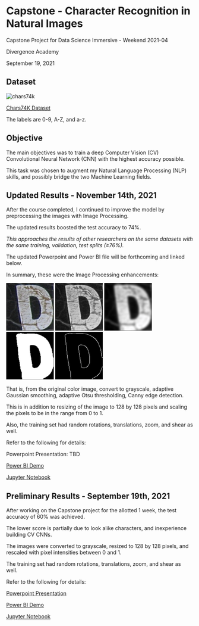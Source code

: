 # Capstone - Character Recognition in Natural Images

Capstone Project for Data Science Immersive - Weekend 2021-04

Divergence Academy

September 19, 2021

## Dataset

![chars74k](http://www.ee.surrey.ac.uk/CVSSP/demos/chars74k/chars74k.jpg)

[Chars74K Dataset](http://www.ee.surrey.ac.uk/CVSSP/demos/chars74k/index.html)

The labels are 0-9, A-Z, and a-z.

## Objective

The main objectives was to train a deep Computer Vision (CV) Convolutional Neural Network (CNN) with the highest accuracy possible.

This task was chosen to augment my Natural Language Processing (NLP) skills, and possibly bridge the two Machine Learning fields.

## Updated Results - November 14th, 2021

After the course completed, I continued to improve the model by preprocessing the images with Image Processing.

The updated results boosted the test accuracy to 74%.

*This approaches the results of other researchers on the same datasets with the same training, validation, test splits (≥76%).*

The updated Powerpoint and Power BI file will be forthcoming and linked below.

In summary, these were the Image Processing enhancements:

<div class="column">
  <img src="https://raw.githubusercontent.com/KevinLeeCrosby/characters/main/D1.png" alt="color" width="128" height="128">
  <img src="https://raw.githubusercontent.com/KevinLeeCrosby/characters/main/D2.png" alt="grayscale" width="128" height="128">
  <img src="https://raw.githubusercontent.com/KevinLeeCrosby/characters/main/D3.png" alt="smoothing" width="128" height="128">
  <img src="https://raw.githubusercontent.com/KevinLeeCrosby/characters/main/D4.png" alt="thresholding" width="128" height="128">
  <img src="https://raw.githubusercontent.com/KevinLeeCrosby/characters/main/D5.png" alt="edge_detection" width="128" height="128">
</div>

That is, from the original color image, convert to grayscale, adaptive Gaussian smoothing, adaptive Otsu thresholding, Canny edge detection.

This is in addition to resizing of the image to 128 by 128 pixels and scaling the pixels to be in the range from 0 to 1.

Also, the training set had random rotations, translations, zoom, and shear as well.

Refer to the following for details:

Powerpoint Presentation: TBD

[Power BI Demo](https://raw.githubusercontent.com/KevinLeeCrosby/characters/main/Characters2.pbix)

[Jupyter Notebook](https://github.com/KevinLeeCrosby/characters/blob/main/Characters2.ipynb)

## Preliminary Results - September 19th, 2021

After working on the Capstone project for the allotted 1 week, the test accuracy of 60% was achieved.

The lower score is partially due to look alike characters, and inexperience building CV CNNs.

The images were converted to grayscale, resized to 128 by 128 pixels, and rescaled with pixel intensities between 0 and 1.

The training set had random rotations, translations, zoom, and shear as well.

Refer to the following for details:

[Powerpoint Presentation](https://raw.githubusercontent.com/KevinLeeCrosby/characters/main/Character%20Recognition%20in%20Natural%20Images.pptx)

[Power BI Demo](https://raw.githubusercontent.com/KevinLeeCrosby/characters/main/Characters.pbix)

[Jupyter Notebook](https://github.com/KevinLeeCrosby/characters/blob/main/Characters.ipynb)
